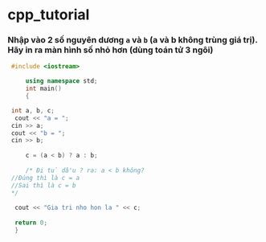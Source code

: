 # cpp_tutorial
### Nhập vào 2 số nguyên dương `a` và `b` (a và b không trùng giá trị). Hãy in ra màn hình số nhỏ hơn (dùng toán tử 3 ngôi)
   ```cpp
   	#include <iostream>

    	using namespace std;
    	int main()
    	{

	int a, b, c;
   	 cout << "a = ";
	cin >> a;
	cout << "b = ";
	cin >> b;
	
        c = (a < b) ? a : b; 
	
    	/* Ði tu` dâ'u ? ra: a < b không?
	//Ðúng thì là c = a
	//Sai thì là c = b
	*/	
	
   	 cout << "Gia tri nho hon la " << c;
	
   	 return 0;
   	 }
```
